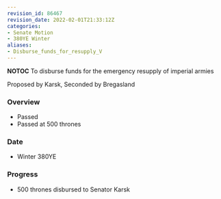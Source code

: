 ```yaml
---
revision_id: 86467
revision_date: 2022-02-01T21:33:12Z
categories:
- Senate Motion
- 380YE Winter
aliases:
- Disburse_funds_for_resupply_V
---
```



__NOTOC__
To disburse funds for the emergency resupply of imperial armies

Proposed by Karsk, Seconded by Bregasland

### Overview
* Passed
* Passed at 500 thrones

### Date
* Winter 380YE

### Progress
* 500 thrones disbursed to Senator Karsk